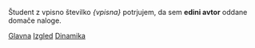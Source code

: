 Študent z vpisno številko _{vpisna}_ potrjujem, da sem __edini avtor__ oddane domače naloge.

[Glavna](https://rawgit.com/adarean5/stroboskop/master/stroboskop.html)
[Izgled](https://rawgit.com/adarean5/stroboskop/izgled/stroboskop.html)
[Dinamika](https://rawgit.com/adarean5/stroboskop/dinamika/stroboskop.html)